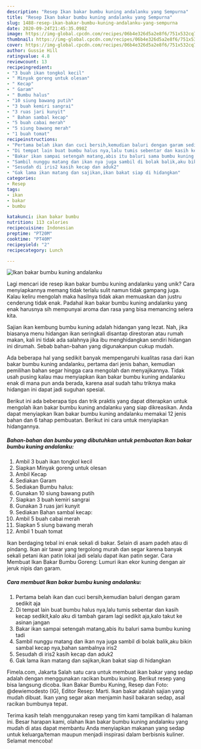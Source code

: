 ```yaml
---
description: "Resep Ikan bakar bumbu kuning andalanku yang Sempurna"
title: "Resep Ikan bakar bumbu kuning andalanku yang Sempurna"
slug: 1488-resep-ikan-bakar-bumbu-kuning-andalanku-yang-sempurna
date: 2020-09-24T21:45:35.098Z
image: https://img-global.cpcdn.com/recipes/06b4e326d5a2e8f6/751x532cq70/ikan-bakar-bumbu-kuning-andalanku-foto-resep-utama.jpg
thumbnail: https://img-global.cpcdn.com/recipes/06b4e326d5a2e8f6/751x532cq70/ikan-bakar-bumbu-kuning-andalanku-foto-resep-utama.jpg
cover: https://img-global.cpcdn.com/recipes/06b4e326d5a2e8f6/751x532cq70/ikan-bakar-bumbu-kuning-andalanku-foto-resep-utama.jpg
author: Gussie Hill
ratingvalue: 4.8
reviewcount: 13
recipeingredient:
- "3 buah ikan tongkol kecil"
- " Minyak goreng untuk olesan"
- " Kecap"
- " Garam"
- " Bumbu halus"
- "10 siung bawang putih"
- "3 buah kemiri sangrai"
- "3 ruas jari kunyit"
- " Bahan sambal kecap"
- "5 buah cabai merah"
- "5 siung bawang merah"
- "1 buah tomat"
recipeinstructions:
- "Pertama belah ikan dan cuci bersih,kemudian baluri dengan garam sedikit aja"
- "Di tempat lain buat bumbu halus nya,lalu tumis sebentar dan kasih kecap sedikit,kalo aku di tambah garam lagi sedikit aja,kalo takut ke asinan jangan"
- "Bakar ikan sampai setengah matang,abis itu baluri sama bumbu kuning tadi"
- "Sambil nunggu matang dan ikan nya juga sambil di bolak balik,aku bikin sambal kecap nya,bahan sambalnya iris2"
- "Sesudah di iris2 kasih kecap dan aduk2"
- "Gak lama ikan matang dan sajikan,ikan bakat siap di hidangkan"
categories:
- Resep
tags:
- ikan
- bakar
- bumbu

katakunci: ikan bakar bumbu 
nutrition: 113 calories
recipecuisine: Indonesian
preptime: "PT20M"
cooktime: "PT40M"
recipeyield: "2"
recipecategory: Lunch

---
```



![Ikan bakar bumbu kuning andalanku](https://img-global.cpcdn.com/recipes/06b4e326d5a2e8f6/751x532cq70/ikan-bakar-bumbu-kuning-andalanku-foto-resep-utama.jpg)

Lagi mencari ide resep ikan bakar bumbu kuning andalanku yang unik? Cara menyiapkannya memang tidak terlalu sulit namun tidak gampang juga. Kalau keliru mengolah maka hasilnya tidak akan memuaskan dan justru cenderung tidak enak. Padahal ikan bakar bumbu kuning andalanku yang enak harusnya sih mempunyai aroma dan rasa yang bisa memancing selera kita.

Sajian ikan kembung bumbu kuning adalah hidangan yang lezat. Nah, jika biasanya menu hidangan ikan seringkali disantap direstoran atau rumah makan, kali ini tidak ada salahnya jika ibu menghidangkan sendiri hidangan ini dirumah. Sebab bahan-bahan yang digunakanpun cukup mudah.

Ada beberapa hal yang sedikit banyak mempengaruhi kualitas rasa dari ikan bakar bumbu kuning andalanku, pertama dari jenis bahan, kemudian pemilihan bahan segar hingga cara mengolah dan menyajikannya. Tidak usah pusing kalau mau menyiapkan ikan bakar bumbu kuning andalanku enak di mana pun anda berada, karena asal sudah tahu triknya maka hidangan ini dapat jadi suguhan spesial.


Berikut ini ada beberapa tips dan trik praktis yang dapat diterapkan untuk mengolah ikan bakar bumbu kuning andalanku yang siap dikreasikan. Anda dapat menyiapkan Ikan bakar bumbu kuning andalanku memakai 12 jenis bahan dan 6 tahap pembuatan. Berikut ini cara untuk menyiapkan hidangannya.

<!--inarticleads1-->

##### Bahan-bahan dan bumbu yang dibutuhkan untuk pembuatan Ikan bakar bumbu kuning andalanku:

1. Ambil 3 buah ikan tongkol kecil
1. Siapkan  Minyak goreng untuk olesan
1. Ambil  Kecap
1. Sediakan  Garam
1. Sediakan  Bumbu halus:
1. Gunakan 10 siung bawang putih
1. Siapkan 3 buah kemiri sangrai
1. Gunakan 3 ruas jari kunyit
1. Sediakan  Bahan sambal kecap:
1. Ambil 5 buah cabai merah
1. Siapkan 5 siung bawang merah
1. Ambil 1 buah tomat


Ikan berdaging tebal ini enak sekali di bakar. Selain di asam padeh atau di pindang. Ikan air tawar yang tergolong murah dan segar karena banyak sekali petani ikan patin lokal jadi selalu dapat ikan patin segar. Cara Membuat Ikan Bakar Bumbu Goreng: Lumuri ikan ekor kuning dengan air jeruk nipis dan garam. 

<!--inarticleads2-->

##### Cara membuat Ikan bakar bumbu kuning andalanku:

1. Pertama belah ikan dan cuci bersih,kemudian baluri dengan garam sedikit aja
1. Di tempat lain buat bumbu halus nya,lalu tumis sebentar dan kasih kecap sedikit,kalo aku di tambah garam lagi sedikit aja,kalo takut ke asinan jangan
1. Bakar ikan sampai setengah matang,abis itu baluri sama bumbu kuning tadi
1. Sambil nunggu matang dan ikan nya juga sambil di bolak balik,aku bikin sambal kecap nya,bahan sambalnya iris2
1. Sesudah di iris2 kasih kecap dan aduk2
1. Gak lama ikan matang dan sajikan,ikan bakat siap di hidangkan


Fimela.com, Jakarta Salah satu cara untuk membuat ikan bakar yang sedap adalah dengan menggunakan racikan bumbu kuning. Berikut resep yang bisa langsung dicoba. Ikan Bakar Bumbu Kuning, Resep dan Foto: @dewiemodesto (IG), Editor Resep: Marti. Ikan bakar adalah sajian yang mudah dibuat. Ikan yang segar akan menjamin hasil bakaran sedap, asal racikan bumbunya tepat. 

Terima kasih telah menggunakan resep yang tim kami tampilkan di halaman ini. Besar harapan kami, olahan Ikan bakar bumbu kuning andalanku yang mudah di atas dapat membantu Anda menyiapkan makanan yang sedap untuk keluarga/teman maupun menjadi inspirasi dalam berbisnis kuliner. Selamat mencoba!
